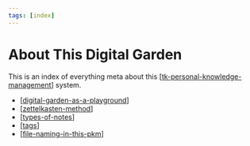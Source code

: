 ```yaml
---
tags: [index]
---
```


# About This Digital Garden

This is an index of everything meta about this [[tk-personal-knowledge-management]] system.

- [[digital-garden-as-a-playground]]
- [[zettelkasten-method]]
- [[types-of-notes]]
- [[tags]]
- [[file-naming-in-this-pkm]]

[//begin]: # "Autogenerated link references for markdown compatibility"
[tk-personal-knowledge-management]: tk-personal-knowledge-management "TK Personal Knowledge Management"
[digital-garden-as-a-playground]: digital-garden-as-a-playground "Digital Garden as a Playground"
[zettelkasten-method]: zettelkasten-method "Zettelkasten Method"
[types-of-notes]: types-of-notes "Types of Notes"
[tags]: tags "Tags"
[file-naming-in-this-pkm]: file-naming-in-this-pkm "File Naming in This Pkm"
[//end]: # "Autogenerated link references"